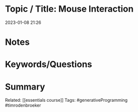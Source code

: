 # Topic / Title: Mouse Interaction

2023-01-08
21:26


# Notes


# Keywords/Questions

# Summary

Related: [[essentials course]]
Tags: #generativeProgramming #timrodenbroeker 